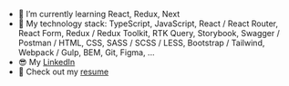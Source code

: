 - 🌱 I’m currently learning React, Redux, Next
- 🦾 My technology stack: TypeScript, JavaScript, React / React Router, React Form, Redux / Redux Toolkit, RTK Query, Storybook, Swagger / Postman / HTML, CSS, SASS / SCSS / LESS, Bootstrap / Tailwind, Webpack / Gulp, BEM, Git, Figma, ...
- 😎 My [LinkedIn](https://www.linkedin.com/in/yersultan-sansyzbay-6b0434204/) 
- 📄 Check out my [resume](https://drive.google.com/file/d/1VIsaGnZHyyfmkYD8_Fak_tQI807qhQRS/view?usp=sharing)
